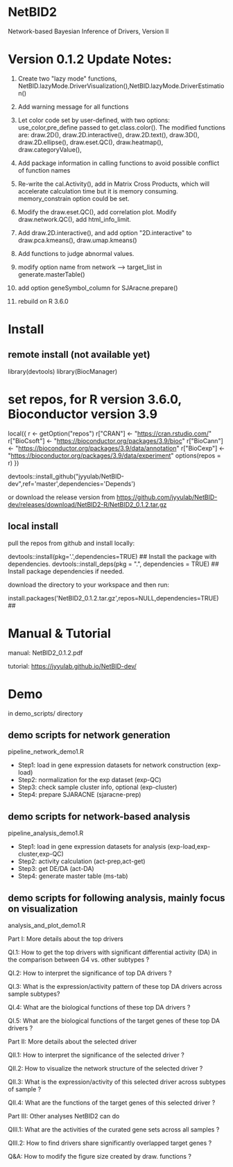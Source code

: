 # NetBID2
Network-based Bayesian Inference of Drivers, Version II

# Version 0.1.2 Update Notes:

1. Create two "lazy mode" functions, NetBID.lazyMode.DriverVisualization(),NetBID.lazyMode.DriverEstimation()

2. Add warning message for all functions

3. Let color code set by user-defined, with two options: use_color,pre_define passed to get.class.color(). 
The modified functions are: 
draw.2D(), draw.2D.interactive(), draw.2D.text(), draw.3D(), draw.2D.ellipse(), draw.eset.QC(), draw.heatmap(), draw.categoryValue(), 

4. Add package information in calling functions to avoid possible conflict of function names

5. Re-write the cal.Activity(), add in Matrix Cross Products, which will accelerate calculation time but it is memory consuming. memory_constrain option could be set.

6. Modify the draw.eset.QC(), add correlation plot. Modify draw.network.QC(), add html_info_limit. 

7. Add draw.2D.interactive(), and add option "2D.interactive" to draw.pca.kmeans(), draw.umap.kmeans()

8. Add functions to judge abnormal values.

9. modify option name from network --> target_list in generate.masterTable()

10. add option geneSymbol_column for SJAracne.prepare()

11. rebuild on R 3.6.0

# Install

## remote install (not available yet)

library(devtools)
library(BiocManager)

# set repos, for R version 3.6.0, Bioconductor version 3.9

local({
  r <- getOption("repos")
  r["CRAN"] <- "https://cran.rstudio.com/"
  r["BioCsoft"] <- "https://bioconductor.org/packages/3.9/bioc"
  r["BioCann"] <- "https://bioconductor.org/packages/3.9/data/annotation"
  r["BioCexp"] <- "https://bioconductor.org/packages/3.9/data/experiment"
  options(repos = r)
})

devtools::install_github("jyyulab/NetBID-dev",ref='master',dependencies='Depends') 

or download the release version from https://github.com/jyyulab/NetBID-dev/releases/download/NetBID2-R/NetBID2_0.1.2.tar.gz

## local install

pull the repos from github and install locally:

devtools::install(pkg='.',dependencies=TRUE) ## Install the package with dependencies.
devtools::install_deps(pkg = ".", dependencies = TRUE) ## Install package dependencies if needed.

download the directory to your workspace and then run:

install.packages('NetBID2_0.1.2.tar.gz',repos=NULL,dependencies=TRUE) ## 

# Manual & Tutorial

manual: NetBID2_0.1.2.pdf

tutorial: https://jyyulab.github.io/NetBID-dev/

# Demo
in demo_scripts/ directory

## demo scripts for network generation 
pipeline_network_demo1.R
* Step1: load in gene expression datasets for network construction (exp-load)
* Step2: normalization for the exp dataset (exp-QC)
* Step3: check sample cluster info, optional (exp-cluster)
* Step4: prepare SJARACNE (sjaracne-prep)

## demo scripts for network-based analysis
pipeline_analysis_demo1.R
* Step1: load in gene expression datasets for analysis (exp-load,exp-cluster,exp-QC)
* Step2: activity calculation (act-prep,act-get)
* Step3: get DE/DA (act-DA)
* Step4: generate master table (ms-tab)

## demo scripts for following analysis, mainly focus on visualization
analysis_and_plot_demo1.R

Part I: More details about the top drivers

QI.1: How to get the top drivers with significant differential activity (DA) in the comparison between G4 vs. other subtypes ?

QI.2: How to interpret the significance of top DA drivers ?

QI.3: What is the expression/activity pattern of these top DA drivers across sample subtypes?

QI.4: What are the biological functions of these top DA drivers ?

QI.5: What are the biological functions of the target genes of these top DA drivers ?

Part II: More details about the selected driver

QII.1: How to interpret the significance of the selected driver ?

QII.2: How to visualize the network structure of the selected driver ?

QII.3: What is the expression/activity of this selected driver across subtypes of sample ?

QII.4: What are the functions of the target genes of this selected driver ?

Part III: Other analyses NetBID2 can do

QIII.1: What are the activities of the curated gene sets across all samples ?

QIII.2: How to find drivers share significantly overlapped target genes ?

Q&A: How to modify the figure size created by draw. functions ?

